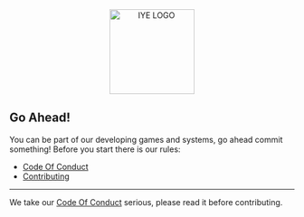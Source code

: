 <div align="center">
	<image height="150px" src="https://github.com/kntco/.github/blob/main/logo.png?raw=true" alt="IYE LOGO">
</div>

## Go Ahead!
You can be part of our developing games and systems, go ahead commit something! Before you start there is our rules:
* [Code Of Conduct](https://github.com/kntco/.github/docs/CODE_OF_CONDUCT.md)
* [Contributing](https://github.com/kntco/.github/docs/CONTRIBUTING.md) 
<hr>
We take our <a href="https://github.com/kntco/.github/blob/main/docs/CODE_OF_CONDUCT.md">Code Of Conduct</a> serious, please read it before contributing.
